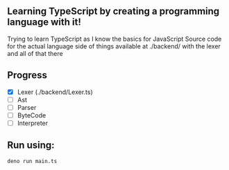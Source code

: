 ## Learning TypeScript by creating a programming language with it!

Trying to learn TypeScript as I know the basics for JavaScript 
Source code for the actual language side of things available at ./backend/ with the lexer and all of that there

## Progress
- [x] Lexer (./backend/Lexer.ts)
- [ ] Ast
- [ ] Parser
- [ ] ByteCode
- [ ] Interpreter

## Run using:
```bash
deno run main.ts
```
